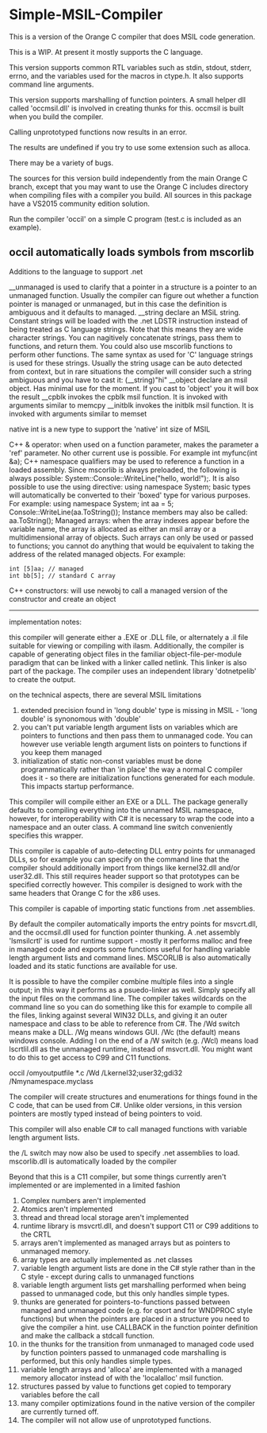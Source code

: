 # Simple-MSIL-Compiler

This is a version of the Orange C compiler that does MSIL code generation.

This is a WIP.  At present it mostly supports the C language.  

This version supports common RTL variables such as stdin, stdout, stderr, errno, and the variables used for the macros in
ctype.h.   It also supports command line arguments.
 
This version supports marshalling of function pointers.  A small helper dll called 'occmsil.dll' is involved in creating thunks for this.  occmsil is built when you build the compiler. 

Calling unprototyped functions now results in an error.

The results are undefined if you try to use some extension such as alloca.

There may be a variety of bugs.

The sources for this version build independently from the main Orange C branch, except that you may want to use the Orange C includes directory when compiling files with a compiler you build.   All sources in this package have a VS2015 community edition solution.

Run the compiler 'occil' on a simple C program (test.c is included as an example).

occil automatically loads symbols from mscorlib
------------------------------------
Additions to the language to support .net

__unmanaged is used to clarify that a pointer in a structure is a pointer to an unmanaged function.   Usually the compiler
	can figure out whether a function pointer is managed or unmanaged, but in this case the definition is ambiguous
	and it defaults to managed.
__string declare an MSiL string.  Constant strings will be loaded with the .net LDSTR instruction instead of being treated 	as C language strings.  Note that this means they are wide character strings.  You can nagitively concatenate
	strings, pass them to functions, and return them.  You could also use mscorlib functions to perform other
	functions.  The same syntax as used for 'C' language strings is used for these strings.   Usually the string usage
	can be auto detected from context, but in rare situations the compiler will consider such a string ambiguous and
	you have to cast it:   (__string)"hi"
__object declare an msil object.  Has minimal use for the moment.   If you cast to 'object' you it will box the result
__cpblk invokes the cpblk msil function.   It is invoked with arguments similar to memcpy
__initblk invokes the initblk msil function.   It is invoked with arguments similar to memset

native int is a new type to support the 'native' int size of MSIL

C++ & operator: when used on a function parameter, makes the parameter a 'ref' parameter.  No other current use is
	possible.   For example int myfunc(int &a);
C++ namespace qualifiers may be used to reference a function in a loaded assembly.  Since mscorlib is always preloaded,
	the following is always possible:   System::Console::WriteLine("hello, world!");.   It is also possible to use the
	using directive:  using namespace System;
basic types will automatically be converted to their 'boxed' type for various purposes.   For example:
	using namespace System;
	int aa = 5;
	Console::WriteLine(aa.ToString());
Instance members may also be called:   aa.ToString();
Managed arrays: when the array indexes appear before the variable name, the array is allocated as either an msil array or
	a multidimensional array of objects.   Such arrays can only be used or passed to functions; you cannot do anything
	that would be equivalent to taking the address of the related managed objects.   For example:

	int [5]aa; // managed
	int bb[5]; // standard C array
C++ constructors:   will use newobj to call a managed version of the constructor and create an object


------------------------------------
implementation notes:

this compiler will generate either a .EXE or .DLL file, or alternately a .il file suitable for viewing or compiling with ilasm.   Additionally, the compiler is capable of generating object files in the familiar object-file-per-module paradigm that can be linked with a linker called netlink.   This linker is also part of the package.   The compiler uses an independent library 'dotnetpelib' to create the output.

on the technical aspects, there are several MSIL limitations

1) extended precision found in 'long double' type is missing  in MSIL - 'long double' is synonomous with 'double'
2) you can't put variable length argument lists on variables which are pointers to functions and then pass them to
unmanaged code.   You can however use veriable length argument lists on pointers to functions if you keep them managed
3) initialization of static non-const variables must be done programmatically rather than 'in place' the way a normal C compiler does it - so there are initialization functions generated for each module.   This impacts startup performance.

This compiler will compile either an EXE or a DLL.  The package generally defaults to compiling everything into the unnamed MSIL namespace, however, for interoperability with C# it is necessary to wrap the code into a namespace and an outer class.  A command line switch conveniently specifies this wrapper.   

This compiler is capable of auto-detecting DLL entry points for unmanaged DLLs, so for example you can specify on the command line that the compiler should additionally import from things like kernel32.dll and/or user32.dll.   This still requires header support so that prototypes can be specified correctly however.   This compiler is designed to work with the same headers that Orange C for the x86 uses.  

This compiler is capable of importing static functions from .net assemblies.

By default the compiler automatically imports the entry points for msvcrt.dll, and the occmsil.dll used for function pointer thunking.  A .net assembly 'lsmsilcrtl' is used for runtime support - mostly it performs malloc and free in managed code and exports some functions useful for handling variable length argument lists and command lines.   MSCORLIB
is also automatically loaded and its static functions are available for use.

It is possible to have the compiler combine multiple files into a single output; in this way it performs as a psuedo-linker as well.   Simply specify all the input files on the command line.   The compiler takes wildcards on the command line so you can do something like this for example to compile all the files, linking against several WIN32 DLLs, and giving it an outer namespace and class to be able to reference from C#.   The /Wd switch means make a DLL.  /Wg means windows GUI.   /Wc (the default) means windows console.   Adding l on the end of a /W switch (e.g. /Wcl) means load
lscrtlil.dll as the unmanaged runtime, instead of msvcrt.dll.   You might want to do this to get access to C99 and C11
functions.


occil /omyoutputfile *.c /Wd /Lkernel32;user32;gdi32 /Nmynamespace.myclass

The compiler will create structures and enumerations for things found in the C code, that can be used from C#.   Unlike older versions, in this version pointers are mostly typed instead of being pointers to void.   

This compiler will also enable C# to call managed functions with variable length argument lists.  

the /L switch may now also be used to specify .net assemblies to load.  mscorlib.dll is automatically loaded by the compiler


Beyond that this is a C11 compiler, but some things currently aren't implemented or are implemented in a limited fashion

1) Complex numbers aren't implemented
2) Atomics aren't implemented
3) thread and thread local storage aren't implemented
4) runtime library is msvcrtl.dll, and doesn't support C11 or C99 additions to the CRTL
5) arrays aren't implemented as managed arrays but as pointers to unmanaged memory.
6) array types are actually implemented as .net classes
7) variable length argument lists are done in the C# style rather than in the C style - except during calls to unmanaged functions
8) variable length argument lists get marshalling performed when being passed to unmanaged code, but this only handles simple types.
9) thunks are generated for pointers-to-functions passed between managed and unmanaged code (e.g. for qsort and for WNDPROC style functions) but when the pointers are placed in a structure you need to give the compiler a hint.  use CALLBACK in the function pointer definition and make the callback a stdcall function.
10) in the thunks for the transition from unmanaged to managed code used by function pointers passed to unmanaged code marshalling is performed, but this only handles simple types.
11) variable length arrays and 'alloca' are implemented with a managed memory allocator instead of with the 'localalloc' msil function.
12) structures passed by value to functions get copied to temporary variables before the call
13) many compiler optimizations found in the native version of the compiler are currently turned off.
14) The compiler will not allow use of unprototyped functions.
